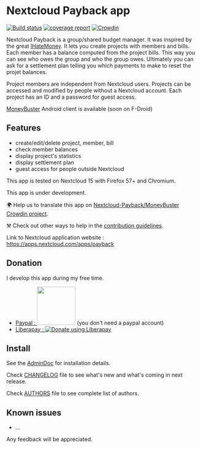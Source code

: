 # Nextcloud Payback app

[![Build status](https://gitlab.com/eneiluj/payback-nc/badges/master/build.svg)](https://gitlab.com/eneiluj/payback-nc/commits/master)
[![coverage report](https://gitlab.com/eneiluj/payback-nc/badges/master/coverage.svg)](https://eneiluj.gitlab.io/payback-nc/coverage/)
[![Crowdin](https://d322cqt584bo4o.cloudfront.net/moneybuster/localized.svg)](https://crowdin.com/project/moneybuster)

Nextcloud Payback is a group/shared budget manager.
It was inspired by the great [IHateMoney](https://github.com/spiral-project/ihatemoney/).
It lets you create projects with members and bills. Each member has a balance computed from the project bills.
This way you can see who owes the group and who the group owes. Ultimately you can ask for a settlement plan
telling you which payments to make to reset the projet balances.

Project members are independent from Nextcloud users. Projects can be accessed and modified by
people without a Nextcloud account. Each project has an ID and a password for guest access.

[MoneyBuster](https://gitlab.com/eneiluj/moneybuster) Android client is available (soon on F-Droid)

## Features

* create/edit/delete project, member, bill
* check member balances
* display project's statistics
* display settlement plan
* guest access for people outside Nextcloud

This app is tested on Nextcloud 15 with Firefox 57+ and Chromium.

This app is under development.

🌍 Help us to translate this app on [Nextcloud-Payback/MoneyBuster Crowdin project](https://crowdin.com/project/moneybuster).

⚒ Check out other ways to help in the [contribution guidelines](https://gitlab.com/eneiluj/payback-nc/blob/master/CONTRIBUTING.md).

Link to Nextcloud application website : https://apps.nextcloud.com/apps/payback

## Donation

I develop this app during my free time.

* [Paypal : <img src="https://gitlab.com/eneiluj/phonetrack-android/wikis/uploads/3ef4665a2c25662265681d6304f71b43/paypal-donate-button.png" width="100"/>](https://www.paypal.com/cgi-bin/webscr?cmd=_s-xclick&hosted_button_id=66PALMY8SF5JE) (you don't need a paypal account)
* [Liberapay : ![Donate using Liberapay](https://liberapay.com/assets/widgets/donate.svg)](https://liberapay.com/eneiluj/donate)

## Install

See the [AdminDoc](https://gitlab.com/eneiluj/payback-nc/wikis/admindoc) for installation details.

Check [CHANGELOG](https://gitlab.com/eneiluj/payback-nc/blob/master/CHANGELOG.md#change-log) file to see what's new and what's coming in next release.

Check [AUTHORS](https://gitlab.com/eneiluj/payback-nc/blob/master/AUTHORS.md#authors) file to see complete list of authors.

## Known issues

* ...

Any feedback will be appreciated.
